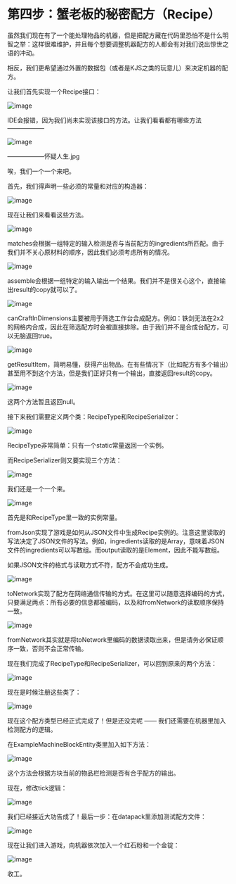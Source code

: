 
# 第四步：蟹老板的秘密配方（Recipe）

虽然我们现在有了一个能处理物品的机器，但是把配方藏在代码里恐怕不是什么明智之举：这样很难维护，并且每个想要调整机器配方的人都会有对我们说出惊世之语的冲动。

相反，我们更希望通过外置的数据包（或者是KJS之类的玩意儿）来决定机器的配方。

让我们首先实现一个Recipe接口：

![image](https://github.com/user-attachments/assets/0dee05f7-801f-4084-9f73-d056488684ae)

IDE会报错，因为我们尚未实现该接口的方法。让我们看看都有哪些方法——————

![image](https://github.com/user-attachments/assets/d97f4d6d-61ab-4c13-9d7d-d1128789bdb1)

——————怀疑人生.jpg

唉，我们一个一个来吧。

首先，我们得声明一些必须的常量和对应的构造器：

![image](https://github.com/user-attachments/assets/88cb70e8-268d-4bf8-8be9-ea1276f58241)

现在让我们来看看这些方法。

![image](https://github.com/user-attachments/assets/657ab97d-1af8-47a5-88d7-ee7a3dbdc591)

matches会根据一组特定的输入检测是否与当前配方的ingredients所匹配。由于我们并不关心原材料的顺序，因此我们必须考虑所有的情况。

![image](https://github.com/user-attachments/assets/75dac711-5be5-43fc-8663-613bf2bc7586)

assemble会根据一组特定的输入输出一个结果。我们并不是很关心这个，直接输出result的copy就可以了。

![image](https://github.com/user-attachments/assets/430a7764-f465-40e7-8a1f-40e95415431b)

canCraftInDimensions主要被用于筛选工作台合成配方。例如：铁剑无法在2x2的网格内合成，因此在筛选配方时会被直接排除。由于我们并不是合成台配方，可以无脑返回true。

![image](https://github.com/user-attachments/assets/cd1f07ab-7db7-4fb3-bab5-13f2ce8f8734)

getResultItem，简明易懂，获得产出物品。在有些情况下（比如配方有多个输出）甚至用不到这个方法，但是我们正好只有一个输出，直接返回result的copy。

![image](https://github.com/user-attachments/assets/40678601-710e-48cc-9586-365568409c6e)

这两个方法暂且返回null。

接下来我们需要定义两个类：RecipeType和RecipeSerializer：

![image](https://github.com/user-attachments/assets/4b270ee3-7046-40f5-9947-bb093df64343)

RecipeType非常简单：只有一个static常量返回一个实例。

而RecipeSerializer则又要实现三个方法：

![image](https://github.com/user-attachments/assets/16289800-c5e4-417a-a2af-b6e70529ad08)

我们还是一个一个来。

![image](https://github.com/user-attachments/assets/d84454be-3a61-40cf-88df-aa477ba5de31)

首先是和RecipeType里一致的实例常量。

fromJson实现了游戏是如何从JSON文件中生成Recipe实例的。注意这里读取的写法决定了JSON文件的写法。例如，ingredients读取的是Array，意味着JSON文件的ingredients可以写数组。而output读取的是Element，因此不能写数组。

如果JSON文件的格式与读取方式不符，配方不会成功生成。

![image](https://github.com/user-attachments/assets/187c13d9-5b9f-43ea-a86a-71a739649377)

toNetwork实现了配方在网络通信传输的方式。在这里可以随意选择编码的方式，只要满足两点：所有必要的信息都被编码，以及和fromNetwork的读取顺序保持一致。

![image](https://github.com/user-attachments/assets/9364640f-1afe-402c-bc7d-3c88b7caace4)

fromNetwork其实就是将toNetwork里编码的数据读取出来，但是请务必保证顺序一致，否则不会正常传输。

现在我们完成了RecipeType和RecipeSerializer，可以回到原来的两个方法：

![image](https://github.com/user-attachments/assets/698335e5-6959-43f4-a10d-bf4e4690a026)

现在是时候注册这些类了：

![image](https://github.com/user-attachments/assets/c9f1e389-2d50-42fb-a93f-c4c07fc5670d)

现在这个配方类型已经正式完成了！但是还没完呢 —— 我们还需要在机器里加入检测配方的逻辑。

在ExampleMachineBlockEntity类里加入如下方法：

![image](https://github.com/user-attachments/assets/e9ed19af-8276-40f9-b831-96453f801728)

这个方法会根据方块当前的物品栏检测是否有合乎配方的输出。

现在，修改tick逻辑：

![image](https://github.com/user-attachments/assets/f250c1af-bd5a-4506-bdf2-54b68745fd80)

我们已经接近大功告成了！最后一步：在datapack里添加测试配方文件：

![image](https://github.com/user-attachments/assets/53869902-b214-44f5-824c-73ca4f397343)

现在让我们进入游戏，向机器依次加入一个红石粉和一个金锭：

![image](https://github.com/user-attachments/assets/edf99a7a-21e5-478a-b34c-b7852a1964a2)

收工。

